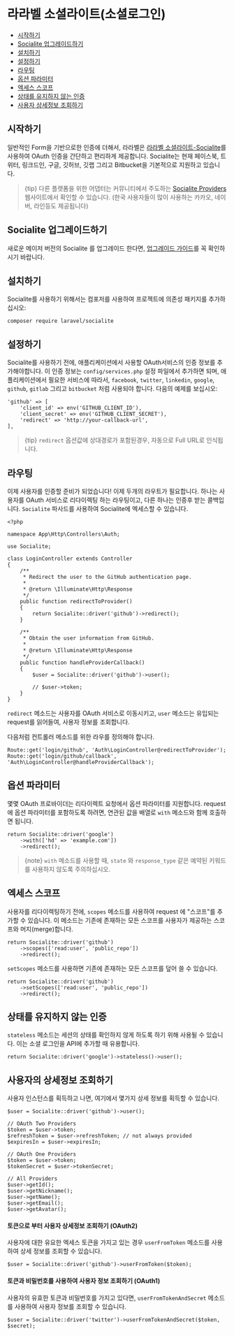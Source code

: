 # 라라벨 소셜라이트(소셜로그인)

- [시작하기](#introduction)
- [Socialite 업그레이드하기](#upgrading-socialite)
- [설치하기](#installation)
- [설정하기](#configuration)
- [라우팅](#routing)
- [옵션 파라미터](#optional-parameters)
- [엑세스 스코프](#access-scopes)
- [상태를 유지하지 않는 인증](#stateless-authentication)
- [사용자 상세정보 조회하기](#retrieving-user-details)

<a name="introduction"></a>
## 시작하기

일반적인 Form을 기반으로한 인증에 더해서, 라라벨은 [라라벨 소셜라이트-Socialite](https://github.com/laravel/socialite)를 사용하여 OAuth 인증을 간단하고 편리하게 제공합니다. Socialite는 현재 페이스북, 트위터, 링크드인, 구글, 깃허브, 깃랩 그리고 Bitbucket을 기본적으로 지원하고 있습니다.

> {tip} 다른 플랫폼을 위한 어댑터는 커뮤니티에서 주도하는 [Socialite Providers](https://socialiteproviders.netlify.com/) 웹사이트에서 확인할 수 있습니다. (한국 사용자들이 많이 사용하는 카카오, 네이버, 라인등도 제공됩니다)

<a name="upgrading-socialite"></a>
## Socialite 업그레이드하기

새로운 메이저 버전의 Socialite 를 업그레이드 한다면, [업그레이드 가이드](https://github.com/laravel/socialite/blob/master/UPGRADE.md)를 꼭 확인하시기 바랍니다.

<a name="installation"></a>
## 설치하기

Socialite를 사용하기 위해서는 컴포저를 사용하여 프로젝트에 의존성 패키지를 추가하십시오:

    composer require laravel/socialite

<a name="configuration"></a>
## 설정하기

Socialite를 사용하기 전에, 애플리케이션에서 사용할 OAuth서비스의 인증 정보를 추가해야합니다. 이 인증 정보는 `config/services.php` 설정 파일에서 추가하면 되며, 애플리케이션에서 필요한 서비스에 따라서, `facebook`, `twitter`, `linkedin`, `google`, `github`, `gitlab` 그리고 `bitbucket` 처럼 사용되야 합니다. 다음의 예제를 보십시오:

    'github' => [
        'client_id' => env('GITHUB_CLIENT_ID'),
        'client_secret' => env('GITHUB_CLIENT_SECRET'),
        'redirect' => 'http://your-callback-url',
    ],

> {tip} `redirect` 옵션값에 상대경로가 포함된경우, 자동으로 Full URL로 인식됩니다.

<a name="routing"></a>
## 라우팅

이제 사용자를 인증할 준비가 되었습니다! 이제 두개의 라우트가 필요합니다. 하나는 사용자를 OAuth 서비스로 리다이렉팅 하는 라우팅이고, 다른 하나는 인증후 받는 콜백입니다. `Socialite` 파사드를 사용하여 Socialite에 엑세스할 수 있습니다.

    <?php

    namespace App\Http\Controllers\Auth;

    use Socialite;

    class LoginController extends Controller
    {
        /**
         * Redirect the user to the GitHub authentication page.
         *
         * @return \Illuminate\Http\Response
         */
        public function redirectToProvider()
        {
            return Socialite::driver('github')->redirect();
        }

        /**
         * Obtain the user information from GitHub.
         *
         * @return \Illuminate\Http\Response
         */
        public function handleProviderCallback()
        {
            $user = Socialite::driver('github')->user();

            // $user->token;
        }
    }

`redirect` 메소드는 사용자를 OAuth 서비스로 이동시키고, `user` 메소드는 유입되는 request를 읽어들여, 사용자 정보를 조회합니다.

다음처럼 컨트롤러 메소드를 위한 라우를 정의해야 합니다.

    Route::get('login/github', 'Auth\LoginController@redirectToProvider');
    Route::get('login/github/callback', 'Auth\LoginController@handleProviderCallback');

<a name="optional-parameters"></a>
## 옵션 파라미터

몇몇 OAuth 프로바이더는 리다이렉트 요청에서 옵션 파라미터를 지원합니다. request에 옵션 파라미터를 포함하도록 하려면, 연관된 값을 배열로 `with` 메소드와 함께 호출하면 됩니다.

    return Socialite::driver('google')
        ->with(['hd' => 'example.com'])
        ->redirect();

> {note} `with` 메소드를 사용할 때, `state` 와 `response_type` 같은 예약된 키워드를 사용하지 않도록 주의하십시오.

<a name="access-scopes"></a>
## 엑세스 스코프

사용자를 리다이렉팅하기 전에, `scopes` 메소드를 사용하여 request 에 "스코프"를 추가할 수 있습니다. 이 메소드는 기존에 존재하는 모든 스코프를 사용자가 제공하는 스코프와 머지(merge)합니다.

    return Socialite::driver('github')
        ->scopes(['read:user', 'public_repo'])
        ->redirect();

`setScopes` 메소드를 사용하면 기존에 존재하는 모든 스코프를 덮어 쓸 수 있습니다.

    return Socialite::driver('github')
        ->setScopes(['read:user', 'public_repo'])
        ->redirect();

<a name="stateless-authentication"></a>
## 상태를 유지하지 않는 인증

`stateless` 메소드는 세션의 상태를 확인하지 않게 하도록 하기 위해 사용될 수 있습니다. 이는 소셜 로그인을 API에 추가할 때 유용합니다.

    return Socialite::driver('google')->stateless()->user();

<a name="retrieving-user-details"></a>
## 사용자의 상세정보 조회하기

사용자 인스턴스를 획득하고 나면, 여기에서 몇가지 상세 정보를 획득할 수 있습니다.

    $user = Socialite::driver('github')->user();

    // OAuth Two Providers
    $token = $user->token;
    $refreshToken = $user->refreshToken; // not always provided
    $expiresIn = $user->expiresIn;

    // OAuth One Providers
    $token = $user->token;
    $tokenSecret = $user->tokenSecret;

    // All Providers
    $user->getId();
    $user->getNickname();
    $user->getName();
    $user->getEmail();
    $user->getAvatar();

#### 토큰으로 부터 사용자 상세정보 조회하기 (OAuth2)

사용자에 대한 유요한 엑세스 토큰을 가지고 있는 경우 `userFromToken` 메소드를 사용하여 상세 정보를 조회할 수 있습니다.

    $user = Socialite::driver('github')->userFromToken($token);

#### 토큰과 비밀번호를 사용하여 사용자 정보 조회하기 (OAuth1)

사용자의 유효한 토큰과 비밀번호를 가지고 있다면, `userFromTokenAndSecret` 메소드를 사용하여 사용자 정보를 조회할 수 있습니다.

    $user = Socialite::driver('twitter')->userFromTokenAndSecret($token, $secret);
